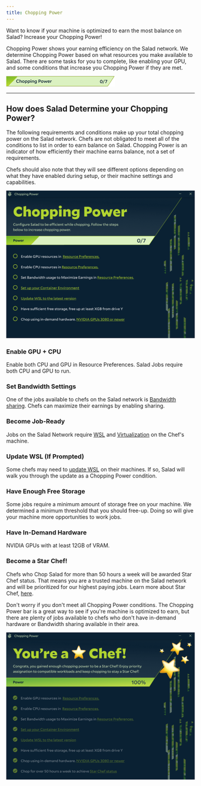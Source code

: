 ```yaml
---
title: Chopping Power
---
```


Want to know if your machine is optimized to earn the most balance on Salad? Increase your Chopping Power!

Chopping Power shows your earning efficiency on the Salad network. We determine Chopping Power based on what resources
you make available to Salad. There are some tasks for you to complete, like enabling your GPU, and some conditions that
increase you Chopping Power if they are met.

![](../../../../content/images/guides/using-salad/chopping-power-1.png)

---

## How does Salad Determine your Chopping Power?

The following requirements and conditions make up your total chopping power on the Salad network. Chefs are not
obligated to meet all of the conditions to list in order to earn balance on Salad. Chopping Power is an indicator of how
efficiently their machine earns balance, not a set of requirements.

Chefs should also note that they will see different options depending on what they have enabled during setup, or their
machine settings and capabilities.

![](../../../../content/images/guides/using-salad/chopping-power-2.png)

### Enable GPU + CPU

Enable both CPU and GPU in Resource Preferences. Salad Jobs require both CPU and GPU to run.

### Set Bandwidth Settings

One of the jobs available to chefs on the Salad network is
[Bandwidth sharing](/docs/faq/jobs/253-what-is-bandwidth-sharing). Chefs can maximize their earnings by enabling
sharing.

### Become Job-Ready

Jobs on the Salad Network require [WSL](/docs/faq/jobs/265-what-is-wsl) and
[Virtualization](/docs/guides/your-pc/270-how-to-enable-virtualization-support-on-your-machine) on the Chef's machine.

### Update WSL (If Prompted)

Some chefs may need to [update WSL](/docs/guides/your-pc/352-how-to-update-the-wsl-kernel-on-your-machine) on their
machines. If so, Salad will walk you through the update as a Chopping Power condition.

### Have Enough Free Storage

Some jobs require a minimum amount of storage free on your machine. We determined a minimum threshold that you should
free-up. Doing so will give your machine more opportunities to work jobs.

### Have In-Demand Hardware

NVIDIA GPUs with at least 12GB of VRAM.

### Become a Star Chef!

Chefs who Chop Salad for more than 50 hours a week will be awarded Star Chef status. That means you are a trusted
machine on the Salad network and will be prioritized for our highest paying jobs. Learn more about Star Chef,
[here](/docs/guides/using-salad/337-star-chef-qualifications-and-benefits).

Don't worry if you don't meet all Chopping Power conditions. The Chopping Power bar is a great way to see if you're
machine is optimized to earn, but there are plenty of jobs available to chefs who don't have in-demand hardware or
Bandwidth sharing available in their area.

![](../../../../content/images/guides/using-salad/chopping-power-3.png)
